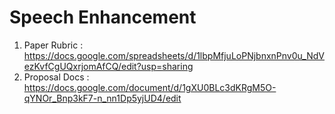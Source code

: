 # Speech Enhancement

1. Paper Rubric : https://docs.google.com/spreadsheets/d/1lbpMfjuLoPNjbnxnPnv0u_NdVezKvfCgUQxrjomAfCQ/edit?usp=sharing
2. Proposal Docs : https://docs.google.com/document/d/1gXU0BLc3dKRgM5O-qYNOr_Bnp3kF7-n_nn1Dp5yjUD4/edit


